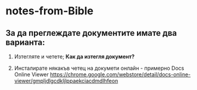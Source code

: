 # notes-from-Bible
## За да преглеждате документите имате два варианта: 
1. Изтегляте и четете; 
**Как да изтегля документ?**

2. Инсталирате някакъв четец на докумети онлайн - примерно Docs Online Viewer https://chrome.google.com/webstore/detail/docs-online-viewer/gmpljdlgcdkljlppaekciacdmdlhfeon 

